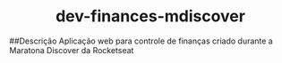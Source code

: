 <h1 align="center">dev-finances-mdiscover</h1>
##Descrição
Aplicação web para controle de finanças criado durante a Maratona Discover da Rocketseat
